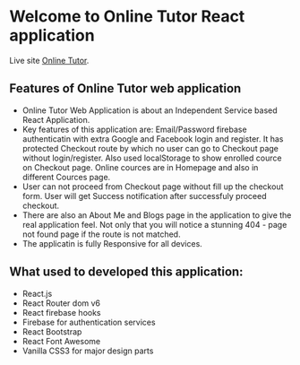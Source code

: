 # Welcome to Online Tutor React application

Live site [Online Tutor](https://github.com/theophildio).

## Features of Online Tutor web application

* Online Tutor Web Application is about an Independent Service based React Application.
* Key features of this application are: Email/Password firebase authenticatin with extra Google and Facebook login and register. It has protected Checkout route by which no user can go to Checkout page without login/register. Also used localStorage to show enrolled cource on Checkout page. Online cources are in Homepage and also in different Cources page.
* User can not proceed from Checkout page without fill up the checkout form. User will get Success notification after successfuly proceed checkout. 
* There are also an About Me and Blogs page in the application to give the real application feel. Not only that you will notice a stunning 404 - page not found page if the route is not matched.
* The applicatin is fully Responsive for all devices. 

## What used to developed this application:

* React.js
* React Router dom v6
* React firebase hooks
* Firebase for authentication services
* React Bootstrap
* React Font Awesome
* Vanilla CSS3 for major design parts
